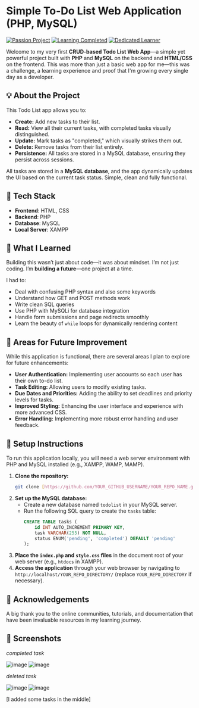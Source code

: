 # Simple To-Do List Web Application (PHP, MySQL)

[![Passion Project](https://img.shields.io/badge/Passion-Project-brightgreen.svg?style=flat-square)](https://github.com/YOUR_GITHUB_USERNAME/YOUR_REPO_NAME)
[![Learning Completed](https://img.shields.io/badge/Learning-Completed-success.svg?style=flat-square)](https://github.com/YOUR_GITHUB_USERNAME/YOUR_REPO_NAME)
[![Dedicated Learner](https://img.shields.io/badge/Dedicated-Learner-ff69b4.svg?style=flat-square)](https://github.com/YOUR_GITHUB_USERNAME/YOUR_REPO_NAME)

Welcome to my very first **CRUD-based Todo List Web App**—a simple yet powerful project built with **PHP** and **MySQL** on the backend and **HTML/CSS** on the frontend. This was more than just a basic web app for me—this was a challenge, a learning experience and proof that I'm growing every single day as a developer.

## 💡 About the Project

This Todo List app allows you to:

* **Create:** Add new tasks to their list.
* **Read:** View all their current tasks, with completed tasks visually distinguished.
* **Update:** Mark tasks as "completed," which visually strikes them out.
* **Delete:** Remove tasks from their list entirely.
* **Persistence:** All tasks are stored in a MySQL database, ensuring they persist across sessions.

All tasks are stored in a **MySQL database**, and the app dynamically updates the UI based on the current task status. Simple, clean and fully functional.

## 🔧 Tech Stack

- **Frontend**: HTML, CSS  
- **Backend**: PHP  
- **Database**: MySQL  
- **Local Server**: XAMPP

## 🌱 What I Learned

Building this wasn’t just about code—it was about mindset. I’m not just coding. I’m **building a future**—one project at a time.

I had to:
- Deal with confusing PHP syntax and also some keywords
- Understand how GET and POST methods work
- Write clean SQL queries
- Use PHP with MySQLi for database integration
- Handle form submissions and page redirects smoothly
- Learn the beauty of `while` loops for dynamically rendering content

## 🤝 Areas for Future Improvement

While this application is functional, there are several areas I plan to explore for future enhancements:

* **User Authentication:** Implementing user accounts so each user has their own to-do list.
* **Task Editing:** Allowing users to modify existing tasks.
* **Due Dates and Priorities:** Adding the ability to set deadlines and priority levels for tasks.
* **Improved Styling:** Enhancing the user interface and experience with more advanced CSS.
* **Error Handling:** Implementing more robust error handling and user feedback.

## 🔧 Setup Instructions

To run this application locally, you will need a web server environment with PHP and MySQL installed (e.g., XAMPP, WAMP, MAMP).

1.  **Clone the repository:**
    ```bash
    git clone [https://github.com/YOUR_GITHUB_USERNAME/YOUR_REPO_NAME.git](https://www.google.com/search?q=https://github.com/YOUR_GITHUB_USERNAME/YOUR_REPO_NAME.git)
    ```
2.  **Set up the MySQL database:**
    * Create a new database named `todolist` in your MySQL server.
    * Run the following SQL query to create the `tasks` table:
        ```sql
        CREATE TABLE tasks (
            id INT AUTO_INCREMENT PRIMARY KEY,
            task VARCHAR(255) NOT NULL,
            status ENUM('pending', 'completed') DEFAULT 'pending'
        );
        ```
3.  **Place the `index.php` and `style.css` files** in the document root of your web server (e.g., `htdocs` in XAMPP).
4.  **Access the application** through your web browser by navigating to `http://localhost/YOUR_REPO_DIRECTORY/` (replace `YOUR_REPO_DIRECTORY` if necessary).

## 😤 Acknowledgements

A big thank you to the online communities, tutorials, and documentation that have been invaluable resources in my learning journey.


## 📸 Screenshots
*completed task*

![image](https://github.com/user-attachments/assets/db1d78c8-cd99-4d76-bd3d-5714dc32b376)
![image](https://github.com/user-attachments/assets/7d550b8d-4a04-4295-a2cf-b33608ac4c96)

*deleted task*

![image](https://github.com/user-attachments/assets/02f4bbd8-46cf-4932-af9f-f85a939f2cda)
![image](https://github.com/user-attachments/assets/a07064ca-d8b7-4702-9f79-7c3aa8e3d370)

 [I added some tasks in the middle]







